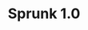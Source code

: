 ---
slug: sprunk-10-1885
title: Sprunk 1.0
description: "Sprunk 1.0 is an exciting online game. Play for free directly in your browser!"
icon: /images/popular_mods/Sprunk 1.0.png
url: https://wowtbc.net/sprunkin/sprunk1/index.html
previewImage: /images/popular_mods/Sprunk 1.0.png
type: popular mods

# SEO配置
seo:
  title: "Sprunk 1.0 - Play Free Online Game | Fun Browser Games"
  description: "Sprunk 1.0 - Play this fun online game for free in your browser. No download required!"
  ogImage: "/images/popular_mods/Sprunk 1.0.png"
  keywords: "sprunk-10-1885, online game, browser game, free game, popular mods game, play online"

videoUrls:
  - https://www.youtube.com/embed/example1
  - https://www.youtube.com/embed/example2

whyPlay:
  title: "Why Play Sprunk 1.0?"
  items:
    - "Immersive Gameplay: Sprunk 1.0 offers an engaging and immersive gaming experience that will keep you entertained for hours"
    - "Challenging Levels: Test your skills with increasingly difficult challenges and obstacles"
    - "Beautiful Graphics: Enjoy stunning visuals and smooth animations that bring the game world to life"
    - "Regular Updates: New content and features are added regularly to keep the game fresh and exciting"
    - "Free to Play: Experience all the fun without spending a penny"
    - "Community Features: Connect with other players, share strategies, and compete for high scores"
    - "Cross-Platform: Play on any device with a web browser, no downloads required"

features:
  title: "Key Features of Sprunk 1.0"
  image: "/images/popular_mods/Sprunk 1.0.png"
  items:
    - "Intuitive Controls: Easy to learn controls make Sprunk 1.0 accessible for players of all skill levels"
    - "Multiple Game Modes: Enjoy various gameplay options that provide different challenges and experiences"
    - "Character Customization: Personalize your gaming experience with unique characters and items"
    - "Achievement System: Complete special tasks to earn rewards and recognition"
    - "Leaderboards: Compete with players worldwide and see who can achieve the highest scores"

characteristics:
  title: "Game Characteristics"
  image: "/images/popular_mods/Sprunk 1.0.png"
  items:
    - "Genre: Popular mods game with elements of strategy and skill"
    - "Difficulty: Suitable for both casual gamers and those seeking a challenge"
    - "Play Time: Quick sessions or extended gameplay, depending on your preference"
    - "Art Style: Vibrant and engaging visuals that enhance the gaming experience"
    - "Sound Design: Immersive audio that complements the gameplay perfectly"

info: "Sprunk 1.0 is an exciting online game that offers players a unique and engaging gaming experience. With its intuitive controls, stunning visuals, and challenging gameplay, Sprunk 1.0 provides hours of entertainment for players of all ages and skill levels. Whether you're looking for a quick gaming session during a break or an extended play session, Sprunk 1.0 delivers an immersive experience that will keep you coming back for more. The game features multiple levels of increasing difficulty, ensuring that players are constantly challenged as they progress. With regular updates adding new content and features, Sprunk 1.0 remains fresh and exciting, providing endless entertainment options for its growing community of players."

howToPlayIntro: "Welcome to Sprunk 1.0! This guide will walk you through the basics and help you master the game. Whether you're a beginner or looking to improve your skills, these tips and instructions will enhance your gaming experience."

howToPlaySteps:
  - title: "Getting Started"
    description: "Begin your Sprunk 1.0 adventure by familiarizing yourself with the controls. Use your keyboard or mouse to navigate through the game interface. The tutorial will guide you through the basic mechanics and help you understand the objectives."
  - title: "Understanding the Objectives"
    description: "In Sprunk 1.0, your main goal is to progress through levels by completing specific objectives. Each level presents unique challenges that require different strategies and approaches."
  - title: "Mastering the Controls"
    description: "Practice using the controls to improve your precision and reaction time. Sprunk 1.0 requires quick reflexes and strategic thinking to overcome obstacles and defeat opponents."
  - title: "Utilizing Power-ups"
    description: "Collect power-ups throughout the game to enhance your abilities and overcome difficult challenges. Each power-up offers unique advantages that can be crucial for success."
  - title: "Developing Strategies"
    description: "As you progress in Sprunk 1.0, develop effective strategies for different scenarios. Analyze patterns, anticipate challenges, and adapt your approach to maximize your performance."

faq:
  title: "Frequently Asked Questions about Sprunk 1.0"
  items:
    - question: "Is Sprunk 1.0 free to play?"
      answer: "Yes, Sprunk 1.0 is completely free to play directly in your web browser. No downloads or purchases are required to enjoy the full game experience."
    - question: "Can I play Sprunk 1.0 on mobile devices?"
      answer: "Yes, Sprunk 1.0 is optimized for both desktop and mobile play. You can enjoy the game on any device with a web browser and internet connection."
    - question: "Are there any in-game purchases?"
      answer: "While Sprunk 1.0 is free to play, there may be optional in-game purchases available for cosmetic items or additional features that don't affect core gameplay."
    - question: "How often is Sprunk 1.0 updated?"
      answer: "The developers regularly update Sprunk 1.0 with new content, features, and improvements based on player feedback and game performance."
    - question: "Can I play Sprunk 1.0 offline?"
      answer: "Currently, Sprunk 1.0 requires an internet connection to play as it's a browser-based online game."
    - question: "Is Sprunk 1.0 suitable for children?"
      answer: "Yes, Sprunk 1.0 is designed to be family-friendly and suitable for players of all ages."
    - question: "How do I report bugs or issues?"
      answer: "If you encounter any problems while playing Sprunk 1.0, you can report them through the game's support page or contact the developers directly through their website."
    - question: "Still Have Questions?"
      answer: "If you have additional questions about Sprunk 1.0 that aren't covered in this FAQ, please visit our support center or contact our customer service team for assistance."
---